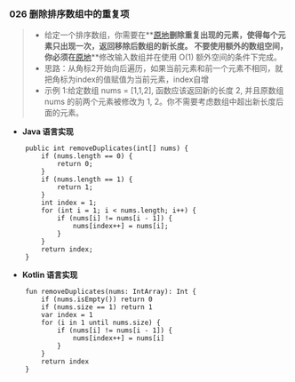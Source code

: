 ### 026 删除排序数组中的重复项
> * 给定一个排序数组，你需要在**[原地](http://baike.baidu.com/item/%E5%8E%9F%E5%9C%B0%E7%AE%97%E6%B3%95)**删除重复出现的元素，使得每个元素只出现一次，返回移除后数组的新长度。
不要使用额外的数组空间，你必须在**[原地](https://baike.baidu.com/item/%E5%8E%9F%E5%9C%B0%E7%AE%97%E6%B3%95)**修改输入数组并在使用 O(1) 额外空间的条件下完成。      
> * 思路：从角标2开始向后遍历，如果当前元素和前一个元素不相同，就把角标为index的值赋值为当前元素，index自增         
> * 示例 1:给定数组 nums = [1,1,2], 函数应该返回新的长度 2, 并且原数组 nums 的前两个元素被修改为 1, 2。你不需要考虑数组中超出新长度后面的元素。
* **Java 语言实现**
```
    public int removeDuplicates(int[] nums) {
        if (nums.length == 0) {
            return 0;
        }
        if (nums.length == 1) {
            return 1;
        }
        int index = 1;
        for (int i = 1; i < nums.length; i++) {
            if (nums[i] != nums[i - 1]) {
                nums[index++] = nums[i];
            }
        }
        return index;
    }
```
* **Kotlin 语言实现**
```
    fun removeDuplicates(nums: IntArray): Int {
        if (nums.isEmpty()) return 0
        if (nums.size == 1) return 1
        var index = 1
        for (i in 1 until nums.size) {
            if (nums[i] != nums[i - 1]) {
                nums[index++] = nums[i]
            }
        }
        return index
    }
```
